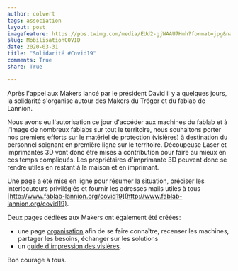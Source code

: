 ```yaml
---
author: colvert
tags: association
layout: post
imagefeature: https://pbs.twimg.com/media/EUd2-gjWAAU7Hmh?format=jpg&name=large
slug: MobilisationCOVID
date: 2020-03-31
title: "Solidarité #Covid19"
comments: True
share: True

---
```


Après l'appel aux Makers lancé par le président David il y a quelques jours, la
solidarité s'organise autour des Makers du Trégor et du fablab de Lannion.

Nous avons eu l'autorisation ce jour d'accéder aux machines du fablab et à
l'image de nombreux fablabs sur tout le territoire, nous souhaitons porter nos
premiers efforts sur le matériel de protection (visières) à destination du
personnel soignant en première ligne sur le territoire.
Découpeuse Laser et imprimantes 3D vont donc être mises à contribution pour
faire au mieux en ces temps compliqués. Les propriétaires d'imprimante 3D peuvent donc se rendre utiles en restant à la maison et en imprimant.

Une page a été mise en ligne pour résumer la situation, préciser les
interlocuteurs privilégiés et fournir les adresses mails utiles à tous
[http://www.fablab-lannion.org/covid19](http://www.fablab-lannion.org/covid19).

Deux pages dédiées aux Makers ont également été créées:

- une page [organisation](http://www.fablab-lannion.org/covid-makers) afin de
  se faire connaître, recenser les machines, partager les besoins, échanger sur
  les solutions
- un [guide d'impression des visières](http://www.fablab-lannion.org/VisieresFabLab).

Bon courage à tous.
